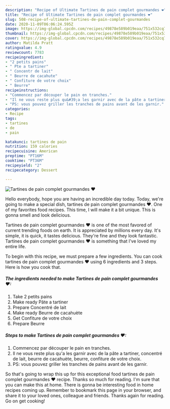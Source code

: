 ```yaml
---
description: "Recipe of Ultimate Tartines de pain complet gourmandes ❤"
title: "Recipe of Ultimate Tartines de pain complet gourmandes ❤"
slug: 508-recipe-of-ultimate-tartines-de-pain-complet-gourmandes
date: 2020-11-09T06:06:24.595Z
image: https://img-global.cpcdn.com/recipes/49878e589b019eaa/751x532cq70/tartines-de-pain-complet-gourmandes-❤-photo-principale-de-la-recette.jpg
thumbnail: https://img-global.cpcdn.com/recipes/49878e589b019eaa/751x532cq70/tartines-de-pain-complet-gourmandes-❤-photo-principale-de-la-recette.jpg
cover: https://img-global.cpcdn.com/recipes/49878e589b019eaa/751x532cq70/tartines-de-pain-complet-gourmandes-❤-photo-principale-de-la-recette.jpg
author: Matilda Pratt
ratingvalue: 4.9
reviewcount: 7783
recipeingredient:
- "2 petits pains"
- " Pte a tartiner"
- " Concentr de lait"
- " Beurre de cacahute"
- " Confiture de votre choix"
- " Beurre"
recipeinstructions:
- "Commencez par découper le pain en tranches."
- "Il ne vous reste plus qu&#39;a les garnir avec de la pâte a tartiner, concentré de lait, beurre de cacahuète, beurre, confiture de votre choix."
- "PS: vous pouvez griller les tranches de pains avant de les garnir."
categories:
- Recipe
tags:
- tartines
- de
- pain

katakunci: tartines de pain 
nutrition: 159 calories
recipecuisine: American
preptime: "PT16M"
cooktime: "PT36M"
recipeyield: "2"
recipecategory: Dessert

---
```



![Tartines de pain complet gourmandes ❤](https://img-global.cpcdn.com/recipes/49878e589b019eaa/751x532cq70/tartines-de-pain-complet-gourmandes-❤-photo-principale-de-la-recette.jpg)

Hello everybody, hope you are having an incredible day today. Today, we're going to make a special dish, tartines de pain complet gourmandes ❤. One of my favorites food recipes. This time, I will make it a bit unique. This is gonna smell and look delicious.



Tartines de pain complet gourmandes ❤ is one of the most favored of current trending foods on earth. It is appreciated by millions every day. It's simple, it is quick, it tastes delicious. They're fine and they look fantastic. Tartines de pain complet gourmandes ❤ is something that I've loved my entire life.


To begin with this recipe, we must prepare a few ingredients. You can cook tartines de pain complet gourmandes ❤ using 6 ingredients and 3 steps. Here is how you cook that.

<!--inarticleads1-->

##### The ingredients needed to make Tartines de pain complet gourmandes ❤:

1. Take 2 petits pains
1. Make ready  Pâte a tartiner
1. Prepare  Concentré de lait
1. Make ready  Beurre de cacahuète
1. Get  Confiture de votre choix
1. Prepare  Beurre




<!--inarticleads2-->

##### Steps to make Tartines de pain complet gourmandes ❤:

1. Commencez par découper le pain en tranches.
1. Il ne vous reste plus qu&#39;a les garnir avec de la pâte a tartiner, concentré de lait, beurre de cacahuète, beurre, confiture de votre choix.
1. PS: vous pouvez griller les tranches de pains avant de les garnir.




So that's going to wrap this up for this exceptional food tartines de pain complet gourmandes ❤ recipe. Thanks so much for reading. I'm sure that you can make this at home. There is gonna be interesting food in home recipes coming up. Remember to bookmark this page in your browser, and share it to your loved ones, colleague and friends. Thanks again for reading. Go on get cooking!
